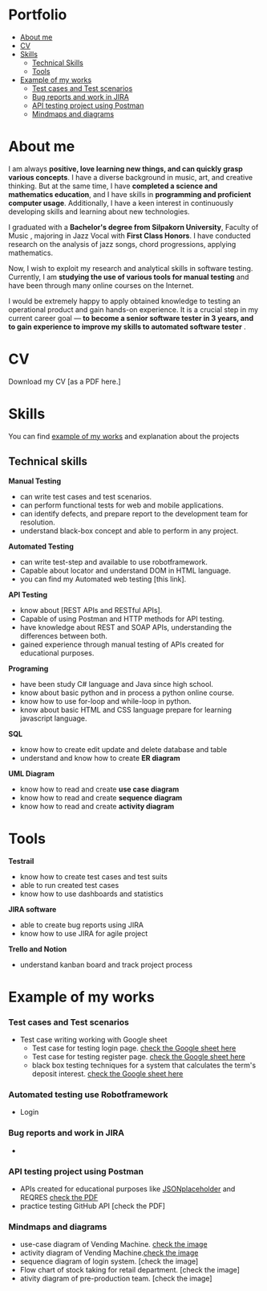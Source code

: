 # Portfolio

- [About me](https://github.com/kuamadee#about-me)
- [CV](https://github.com/kuamadee#cv)
- [Skills](https://github.com/kuamadee#skills)
    - [Technical Skills](https://github.com/kuamadee#technical-skills)
    - [Tools](https://github.com/kuamadee#tools)
- [Example of my works](https://github.com/kuamadee#example-of-my-works)
    - [Test cases and Test scenarios](https://github.com/kuamadee#test-cases-and-test-scenarios)
    - [Bug reports and work in JIRA](https://github.com/kuamadee#bug-reports-and-work-in-jira)
    - [API testing project using Postman](https://github.com/kuamadee#api-testing-project-using-postman)
    - [Mindmaps and diagrams](https://github.com/kuamadee#mindmaps-and-diagrams)

# About me

I am always **positive, love learning new things, and can quickly grasp various concepts**. I have a diverse background in music, art, and creative thinking. But at the same time, I have **completed a science and mathematics education**, and I have skills in **programming and proficient computer usage**. Additionally, I have a keen interest in continuously developing skills and learning about new technologies.

I graduated with a **Bachelor's degree from Silpakorn University**, Faculty of Music , majoring in Jazz Vocal with **First Class Honors**. I have conducted research on the analysis of jazz songs, chord progressions, applying mathematics.

Now, I wish to exploit my research and analytical skills in software testing. Currently, I am **studying the use of various tools for manual testing** and have been through many online courses on the Internet.

I would be extremely happy to apply obtained knowledge to testing an operational product and gain hands-on experience. It is a crucial step in my current career goal — **to become a senior software tester in 3 years, and to gain experience to improve my skills to automated software tester** .

# CV

Download my CV [as a PDF here.]

# Skills

You can find [example of my works](https://github.com/kuamadee#example-of-my-works) and explanation about the projects

## Technical skills

**Manual Testing**

- can write test cases and test scenarios.
- can perform functional tests for web and mobile applications.
- can identify defects, and prepare report to the development team for resolution.
- understand black-box concept and able to perform in any project.

**Automated Testing**

- can write test-step and available to use robotframework.
- Capable about locator and understand DOM in HTML language.
- you can find my Automated web testing [this link].

**API Testing** 

- know about [REST APIs and RESTful APIs].
- Capable of using Postman and HTTP methods for API testing.
- have knowledge about REST and SOAP APIs, understanding the differences between both.
- gained experience through manual testing of APIs created for educational purposes.

**Programing**

- have been study C# language and Java since high school.
- know about basic python and in process a python online course.
- know how to use for-loop and while-loop in python.
- know about basic HTML and CSS language prepare for learning javascript language.

**SQL**

- know how to create edit update and delete database and table
- understand and know how to create **ER diagram**

**UML Diagram**

- know how to read and create **use case diagram**
- know how to read and create **sequence diagram**
- know how to read and create **activity diagram**

# Tools

**Testrail**

- know how to create test cases and test suits
- able to run created test cases
- know how to use dashboards and statistics

**JIRA software**

- able to create bug reports using JIRA
- know how to use JIRA for agile project

**Trello and Notion**

- understand kanban board and track project process

# Example of my works

### Test cases and Test scenarios

- Test case writing working with Google sheet
    - Test case for testing login page. [check the Google sheet here](https://docs.google.com/spreadsheets/d/1Aygei39xarpsRjKmj53MEyEEOI8mDxm2_uO9I0f9a4o/edit?usp=sharing)
    - Test case for testing register page. [check the Google sheet here](https://docs.google.com/spreadsheets/d/1PCMjjgeMmrfKmxsvycbvRTW6FhYuEuNdz_3xUzlHEs8/edit?usp=sharing)
    - black box testing techniques for a system that calculates the term's deposit interest. [check the Google sheet here](https://docs.google.com/spreadsheets/d/1lL82MaxnvUuGZPZyfk9rOsZzQdSMdGCj0J-FRQRILSk/edit?usp=sharing)

### Automated testing use Robotframework

- Login 


### Bug reports and work in JIRA

- 

### API testing project using Postman

- APIs created for educational purposes like [JSONplaceholder](https://jsonplaceholder.typicode.com/) and REQRES [check the PDF](https://drive.google.com/file/d/1qFSp3OYBziaZmQ2GbLqK1yNdTKi5YGZv/view?usp=drive_link)
- practice testing GitHub API [check the PDF]

### Mindmaps and diagrams
- use-case diagram of Vending Machine. [check the image](https://drive.google.com/file/d/1BTqLp-PzgrVgZt2_eWzmibwT0d2lMupQ/view?usp=drive_link)
- activity diagram of Vending Machine.[check the image](https://drive.google.com/file/d/1mB7kaYIBPXPyH-r9Mw6XbIkK_tuyxKzs/view?usp=drive_link)
- sequence diagram of login system. [check the image]
- Flow chart of stock taking for retail department. [check the image]
- ativity diagram of pre-production team. [check the image]
